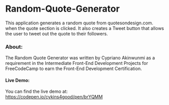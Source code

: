 # Random-Quote-Generator
This application generates a random quote from quotesondesign.com. when the quote section is clicked. It also creates a Tweet button that allows the user to tweet out the quote to their followers.
### About: 
The Random Quote Generator was written by Cypriano Akinwunmi as a requirement in the Intermediate Front-End Development Projects for FreeCodeCamp to earn the Front-End Development Certification.
#### Live Demo: 
You can find the live demo at: https://codepen.io/cykins4good/pen/brYQMM
